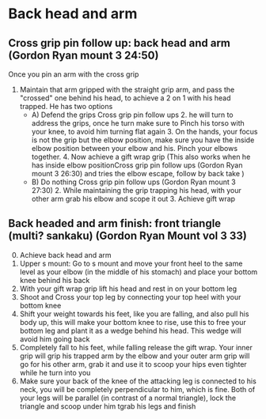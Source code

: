 # Back head and arm

## Cross grip pin follow up: back head and arm (Gordon Ryan mount 3 24:50)
Once you pin an arm with the cross grip
1. Maintain that arm gripped with the straight grip arm, and pass the "crossed" one behind his head, to achieve a 2 on 1 with his head trapped. He has two options
    - A) Defend the grips Cross grip pin follow ups
        2. he will turn to address the grips, once he turn make sure to Pinch his torso with your knee, to avoid him turning flat again
        3. On the hands, your focus is not the grip but the elbow position, make sure you have the inside elbow position between your elbow and his. Pinch your elbows together.
        4. Now achieve a gift wrap grip
           (This also works when he has inside elbow positionCross grip pin follow ups (Gordon Ryan mount 3 26:30) and tries the elbow escape, follow by back take )
    - B) Do nothing Cross grip pin follow ups (Gordon Ryan mount 3 27:30)
        2. While maintaining the grip trapping his head, with your other arm grab his elbow and scope it out
        3. Achieve gift wrap


## Back headed and arm finish: front triangle (multi? sankaku) (Gordon Ryan Mount vol 3 33)

0. Achieve back head and arm
1. Upper s mount: Go to s mount and move your front heel to the same level as your elbow (in the middle of his stomach) and place your bottom knee behind his back
2. With your gift wrap grip lift his head and rest in on your bottom leg
3. Shoot and  Cross your top leg by connecting your top heel with your bottom knee
4. Shift your weight towards his feet, like you are falling, and also pull his body up, this will make your bottom knee to rise, use this to free your bottom leg and plant it as a wedge behind his head. This wedge will avoid him going back
5. Completely fall to his feet, while falling release the gift wrap. Your inner grip will grip his trapped arm by the elbow and your outer arm grip will go for his other arm, grab it and use it to scoop your hips even tighter while he turn into you
6. Make sure your back of the knee of the attacking leg is connected to his neck, you will be completely perpendicular to him, which is fine. Both of your legs will be parallel (in contrast of a normal triangle), lock the triangle and scoop under him tgrab his legs and  finish

